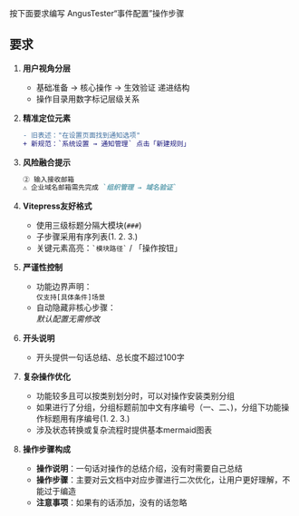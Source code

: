 按下面要求编写 AngusTester“事件配置”操作步骤

## 要求

1. **用户视角分层**
    - 基础准备 → 核心操作 → 生效验证 递进结构
    - 操作目录用数字标记层级关系

2. **精准定位元素**
   ```diff
   - 旧表述："在设置页面找到通知选项"
   + 新规范：`系统设置 → 通知管理` 点击「新建规则」
   ```

3. **风险融合提示**
   ```markdown
   ② 输入接收邮箱  
   ⚠️ 企业域名邮箱需先完成 `组织管理 → 域名验证`
   ```

4. **Vitepress友好格式**
    - 使用三级标题分隔大模块(`###`)
    - 子步骤采用有序列表(1. 2. 3.)
    - 关键元素高亮：`` `模块路径` `` / 「操作按钮」

5. **严谨性控制**
    - 功能边界声明：  
      `仅支持[具体条件]场景`
    - 自动隐藏非核心步骤：  
      *默认配置无需修改*

6. **开头说明**
   - 开头提供一句话总结、总长度不超过100字

7. **复杂操作优化**
   - 功能较多且可以按类别划分时，可以对操作安装类别分组
   - 如果进行了分组，分组标题前加中文有序编号（一、二、)，分组下功能操作标题用有序编号(1. 2. 3.)
   - 涉及状态转换或复杂流程时提供基本mermaid图表

8. **操作步骤构成**
   - **操作说明**：一句话对操作的总结介绍，没有时需要自己总结
   - **操作步骤**：主要对云文档中对应步骤进行二次优化，让用户更好理解，不能过于编造
   - **注意事项**：如果有的话添加，没有的话忽略